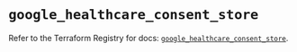 # `google_healthcare_consent_store`

Refer to the Terraform Registry for docs: [`google_healthcare_consent_store`](https://registry.terraform.io/providers/hashicorp/google/6.40.0/docs/resources/healthcare_consent_store).
